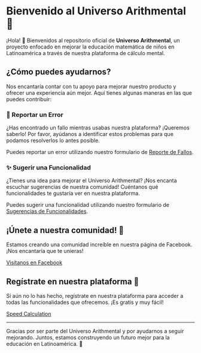 # Bienvenido al Universo Arithmental 🌟

¡Hola! 👋 Bienvenidos al repositorio oficial de **Universo Arithmental**, un proyecto enfocado en mejorar la educación matemática de niños en Latinoamérica a través de nuestra plataforma de cálculo mental.

## ¿Cómo puedes ayudarnos?

Nos encantaría contar con tu apoyo para mejorar nuestro producto y ofrecer una experiencia aún mejor. Aquí tienes algunas maneras en las que puedes contribuir:

### 🐛 Reportar un Error
¿Has encontrado un fallo mientras usabas nuestra plataforma? ¡Queremos saberlo! Por favor, ayúdanos a identificar estos problemas para que podamos resolverlos lo antes posible.

Puedes reportar un error utilizando nuestro formulario de [Reporte de Fallos](https://github.com/Brain-DuCO/UniversoArithmentalReports/issues/new?assignees=&labels=bug&projects=Brain-DuCO%2F15&template=reports.yml&title=%5BBug%5D%3A+).

### ✨ Sugerir una Funcionalidad
¿Tienes una idea para mejorar el Universo Arithmental? ¡Nos encanta escuchar sugerencias de nuestra comunidad! Cuéntanos qué funcionalidades te gustaría ver en nuestra plataforma.

Puedes sugerir una funcionalidad utilizando nuestro formulario de [Sugerencias de Funcionalidades](https://github.com/Brain-DuCO/UniversoArithmentalReports/issues/new?assignees=&labels=enhancement&projects=Brain-DuCO%2F15&template=features.yml&title=%5BEnhancement%5D%3A+).

## ¡Únete a nuestra comunidad! 💬

Estamos creando una comunidad increíble en nuestra página de Facebook. ¡Nos encantaría que te unieras!

[Visítanos en Facebook](https://www.facebook.com/share/g/2f2i6JGcNJZun2rV)

## Regístrate en nuestra plataforma 🚀

Si aún no lo has hecho, regístrate en nuestra plataforma para acceder a todas las funcionalidades que ofrecemos. ¡Es gratis y muy fácil!

[Speed Calculation](https://speedcalculation.com/register)

---

Gracias por ser parte del Universo Arithmental y por ayudarnos a seguir mejorando. Juntos, estamos construyendo un futuro mejor para la educación en Latinoamérica. 🙌
